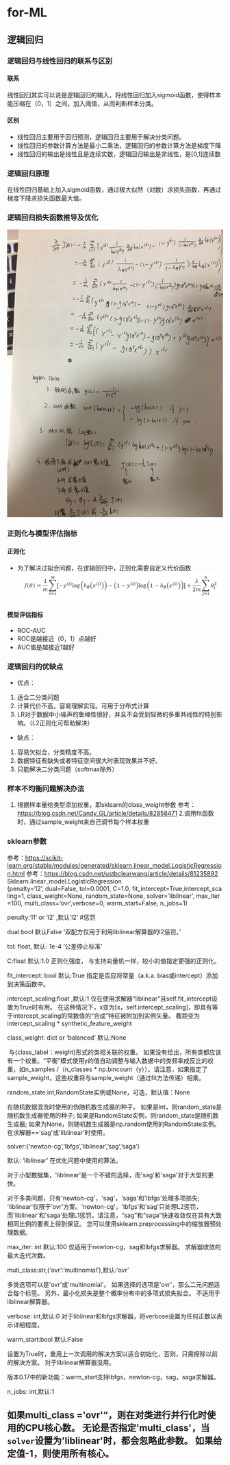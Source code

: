 # for-ML
## 逻辑回归
### 逻辑回归与线性回归的联系与区别
#### 联系
线性回归其实可以说是逻辑回归的输入，将线性回归加入sigmoid函数，使得样本能压缩在（0，1）之间，加入阈值，从而判断样本分类。
#### 区别
+ 线性回归主要用于回归预测，逻辑回归主要用于解决分类问题。
+ 线性回归的参数计算方法是最小二乘法，逻辑回归的参数计算方法是梯度下降
+ 线性回归的输出是线性且是连续实数，逻辑回归输出是非线性，是[0,1]连续数
### 逻辑回归原理
在线性回归基础上加入sigmoid函数，通过极大似然（对数）求损失函数，再通过梯度下降求损失函数最大值。
### 逻辑回归损失函数推导及优化
![img](https://github.com/kingpoim/img_for_ml/blob/master/LR%E6%8E%A8%E5%AF%BC.jpeg)

### 正则化与模型评估指标
#### 正则化
+ 为了解决过拟合问题，在逻辑回归中，正则化需要自定义代价函数
![img](https://github.com/kingpoim/img_for_ml/blob/master/LR%E6%AD%A3%E5%88%99%E5%8C%96.png)
#### 模型评估指标
+ ROC-AUC
+ ROC是越接近（0，1）点越好
+ AUC值是越接近1越好
### 逻辑回归的优缺点
+ 优点：
1. 适合二分类问题
2. 计算代价不高，容易理解实现。可用于分布式计算
3. LR对于数据中小噪声的鲁棒性很好，并且不会受到轻微的多重共线性的特别影响。（L2正则化可帮助解决）

+ 缺点：
1. 容易欠拟合，分类精度不高。
2. 数据特征有缺失或者特征空间很大时表现效果并不好。
3. 只能解决二分类问题（softmax除外）
### 样本不均衡问题解决办法
1. 根据样本量给类型添加权重，即sklearn的class_weight参数
参考：https://blog.csdn.net/Candy_GL/article/details/82858471
2.调用fit函数时，通过sample_weight来自己调节每个样本权重
### sklearn参数
参考：https://scikit-learn.org/stable/modules/generated/sklearn.linear_model.LogisticRegression.html
参考：https://blog.csdn.net/ustbclearwang/article/details/81235892
Sklearn.linear_model.LogisticRegression
(penalty=’l2’, dual=False, tol=0.0001, C=1.0, fit_intercept=True,intercept_scaling=1, class_weight=None, random_state=None, solver=’liblinear’, max_iter=100, multi_class=’ovr’,verbose=0, warm_start=False, n_jobs=1)

penalty:’l1’ or ‘l2’ ,默认’l2’ #惩罚

dual:bool 默认False ‘双配方仅用于利用liblinear解算器的l2惩罚。’

tol: float, 默认: 1e-4 ‘公差停止标准’

C:float 默认:1.0 正则化强度， 与支持向量机一样，较小的值指定更强的正则化。

fit_intercept: bool 默认:True 指定是否应将常量（a.k.a. bias或intercept）添加到决策函数中。

intercept_scaling:float ,默认:1 仅在使用求解器“liblinear”且self.fit_intercept设置为True时有用。 在这种情况下，x变为[x，self.intercept_scaling]，即具有等于intercept_scaling的常数值的“合成”特征被附加到实例矢量。 截距变为intercept_scaling * synthetic_feature_weight

class_weight: dict or ‘balanced’ 默认:None

 与{class_label：weight}形式的类相关联的权重。 如果没有给出，所有类都应该有一个权重。“平衡”模式使用y的值自动调整与输入数据中的类频率成反比的权重，如n_samples /（n_classes * np.bincount（y））。请注意，如果指定了sample_weight，这些权重将与sample_weight（通过fit方法传递）相乘。

random_state:int,RandomState实例或None，可选，默认值：None

在随机数据混洗时使用的伪随机数生成器的种子。 如果是int，则random_state是随机数生成器使用的种子; 如果是RandomState实例，则random_state是随机数生成器; 如果为None，则随机数生成器是np.random使用的RandomState实例。 在求解器=='sag'或'liblinear'时使用。

solver:{‘newton-cg’,’lbfgs’,’liblinear’,’sag’,’saga’}

默认: ‘liblinear’ 在优化问题中使用的算法。

对于小型数据集，'liblinear'是一个不错的选择，而'sag'和'saga'对于大型的更快。

对于多类问题，只有'newton-cg'，'sag'，'saga'和'lbfgs'处理多项损失; 'liblinear'仅限于’ovr’方案。'newton-cg'，'lbfgs'和'sag'只处理L2惩罚，而'liblinear'和'saga'处理L1惩罚。请注意，“sag”和“saga”快速收敛仅在具有大致相同比例的要素上得到保证。 您可以使用sklearn.preprocessing中的缩放器预处理数据。

max_iter: int 默认:100 仅适用于newton-cg，sag和lbfgs求解器。 求解器收敛的最大迭代次数。

muti_class:str,{‘ovr’:’multinomial’},默认:’ovr’

多类选项可以是'ovr'或'multinomial'。 如果选择的选项是'ovr'，那么二元问题适合每个标签。 另外，最小化损失是整个概率分布中的多项式损失拟合。 不适用于liblinear解算器。

verbose: int,默认:0 对于liblinear和lbfgs求解器，将verbose设置为任何正数以表示详细程度。

warm_start:bool 默认:False

设置为True时，重用上一次调用的解决方案以适合初始化，否则，只需擦除以前的解决方案。 对于liblinear解算器没用。

版本0.17中的新功能：warm_start支持lbfgs，newton-cg，sag，saga求解器。

n_jobs: int,默认:1

如果multi_class ='ovr'“，则在对类进行并行化时使用的CPU核心数。 无论是否指定'multi_class'，当``solver``设置为'liblinear'时，都会忽略此参数。 如果给定值-1，则使用所有核心。
-




